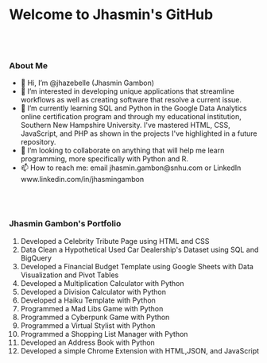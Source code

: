 
<h1>Welcome to Jhasmin's GitHub</h1>

<br></br>

<h3>About Me</h3>
<body>
  
    
  <ul>
<li>👋 Hi, I’m @jhazebelle (Jhasmin Gambon) </li>
<li>👀 I’m interested in developing unique applications that streamline workflows as well as creating software that resolve a current issue.</li>
<li>🌱 I’m currently learning SQL and Python in the Google Data Analytics online certification program and through my educational institution, Southern New Hampshire University. I've mastered HTML, CSS, JavaScript, and PHP as shown in the projects I've highlighted in a  future repository.</li>
<li>💞️ I’m looking to collaborate on anything that will help me learn programming, more specifically with Python and R.</li>
<li>📫 How to reach me: email jhasmin.gambon@snhu.com or LinkedIn www.linkedin.com/in/jhasmingambon</li>
  </ul>
    

</body>

<br></br>
<h3>Jhasmin Gambon's Portfolio</h3>

1. Developed a Celebrity Tribute Page using HTML and CSS
2. Data Clean a Hypothetical Used Car Dealership's Dataset using SQL and BigQuery
3. Developed a Financial Budget Template using Google Sheets with Data Visualization and Pivot Tables
4. Developed a Multiplication Calculator with Python
5. Developed a Division Calculator with Python
6. Developed a Haiku Template with Python
7. Programmed a Mad Libs Game with Python
8. Programmed a Cyberpunk Game with Python
9. Programmed a Virtual Stylist with Python
10. Programmed a Shopping List Manager with Python
11. Developed an Address Book with Python
12. Developed a simple Chrome Extension with HTML,JSON, and JavaScript 

    

<!---
ninetails-us/ninetails-us is a ✨ special ✨ repository because its `README.md` (this file) appears on your GitHub profile.
You can click the Preview link to take a look at your changes.
--->

